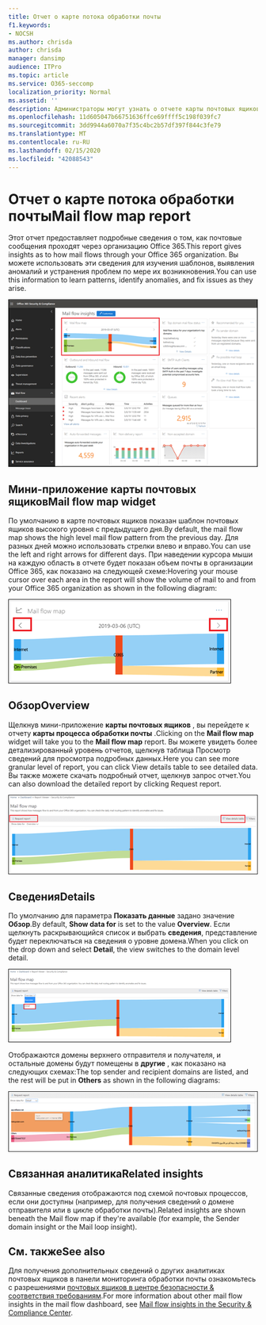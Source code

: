 ```yaml
---
title: Отчет о карте потока обработки почты
f1.keywords:
- NOCSH
ms.author: chrisda
author: chrisda
manager: dansimp
audience: ITPro
ms.topic: article
ms.service: O365-seccomp
localization_priority: Normal
ms.assetid: ''
description: Администраторы могут узнать о отчете карты почтовых ящиков в панели мониторинга "Управление почтовыми сообщениями" в центре безопасности & соответствия требованиям.
ms.openlocfilehash: 11d605047b66751636ffce69ffff5c198f039fc7
ms.sourcegitcommit: 3dd9944a6070a7f35c4bc2b57df397f844c3fe79
ms.translationtype: MT
ms.contentlocale: ru-RU
ms.lasthandoff: 02/15/2020
ms.locfileid: "42088543"
---
```

# <a name="mail-flow-map-report"></a><span data-ttu-id="2bacb-103">Отчет о карте потока обработки почты</span><span class="sxs-lookup"><span data-stu-id="2bacb-103">Mail flow map report</span></span>

<span data-ttu-id="2bacb-104">Этот отчет предоставляет подробные сведения о том, как почтовые сообщения проходят через организацию Office 365.</span><span class="sxs-lookup"><span data-stu-id="2bacb-104">This report gives insights as to how mail flows through your Office 365 organization.</span></span> <span data-ttu-id="2bacb-105">Вы можете использовать эти сведения для изучения шаблонов, выявления аномалий и устранения проблем по мере их возникновения.</span><span class="sxs-lookup"><span data-stu-id="2bacb-105">You can use this information to learn patterns, identify anomalies, and fix issues as they arise.</span></span>

![Отчет карты почтовых ящиков в панели мониторинга "Управление почтовыми сообщениями" в центре безопасности & соответствия требованиям](../../media/mail-flow-map-selected.png)

## <a name="mail-flow-map-widget"></a><span data-ttu-id="2bacb-107">Мини-приложение карты почтовых ящиков</span><span class="sxs-lookup"><span data-stu-id="2bacb-107">Mail flow map widget</span></span>

<span data-ttu-id="2bacb-108">По умолчанию в карте почтовых ящиков показан шаблон почтовых ящиков высокого уровня с предыдущего дня.</span><span class="sxs-lookup"><span data-stu-id="2bacb-108">By default, the mail flow map shows the high level mail flow pattern from the previous day.</span></span> <span data-ttu-id="2bacb-109">Для разных дней можно использовать стрелки влево и вправо.</span><span class="sxs-lookup"><span data-stu-id="2bacb-109">You can use the left and right arrows for different days.</span></span> <span data-ttu-id="2bacb-110">При наведении курсора мыши на каждую область в отчете будет показан объем почты в организации Office 365, как показано на следующей схеме:</span><span class="sxs-lookup"><span data-stu-id="2bacb-110">Hovering your mouse cursor over each area in the report will show the volume of mail to and from your Office 365 organization as shown in the following diagram:</span></span>

![Стрелки влево и вправо в мини-приложении "карта процесса почты"](../../media/mail-flow-map-widget.png)

## <a name="overview"></a><span data-ttu-id="2bacb-112">Обзор</span><span class="sxs-lookup"><span data-stu-id="2bacb-112">Overview</span></span>

<span data-ttu-id="2bacb-113">Щелкнув мини-приложение **карты почтовых ящиков** , вы перейдете к отчету **карты процесса обработки почты** .</span><span class="sxs-lookup"><span data-stu-id="2bacb-113">Clicking on the **Mail flow map** widget will take you to the **Mail flow map** report.</span></span> <span data-ttu-id="2bacb-114">Вы можете увидеть более детализированный уровень отчетов, щелкнув таблица Просмотр сведений для просмотра подробных данных.</span><span class="sxs-lookup"><span data-stu-id="2bacb-114">Here you can see more granular level of report, you can click View details table to see detailed data.</span></span> <span data-ttu-id="2bacb-115">Вы также можете скачать подробный отчет, щелкнув запрос отчет.</span><span class="sxs-lookup"><span data-stu-id="2bacb-115">You can also download the detailed report by clicking Request report.</span></span>

![Представление "Обзор" в отчете карты почтовых ящиков](../../media/mail-flow-map-overview.png)

## <a name="details"></a><span data-ttu-id="2bacb-117">Сведения</span><span class="sxs-lookup"><span data-stu-id="2bacb-117">Details</span></span>

<span data-ttu-id="2bacb-118">По умолчанию для параметра **Показать данные** задано значение **Обзор**.</span><span class="sxs-lookup"><span data-stu-id="2bacb-118">By default, **Show data for** is set to the value **Overview**.</span></span> <span data-ttu-id="2bacb-119">Если щелкнуть раскрывающийся список и выбрать **сведения**, представление будет переключаться на сведения о уровне домена.</span><span class="sxs-lookup"><span data-stu-id="2bacb-119">When you click on the drop down and select **Detail**, the view switches to the domain level detail.</span></span>

![Выбор параметра "сведения в представлении" Показать данные для в обзоре в отчете карты почтовых ящиков "](../../media/mail-flow-map-select-detail.png)

<span data-ttu-id="2bacb-121">Отображаются домены верхнего отправителя и получателя, и остальные домены будут помещены в **другие** , как показано на следующих схемах:</span><span class="sxs-lookup"><span data-stu-id="2bacb-121">The top sender and recipient domains are listed, and the rest will be put in **Others** as shown in the following diagrams:</span></span>

![Представление "сведения" в отчете о схеме почтового процесса](../../media/mail-flow-map-detail.png)

## <a name="related-insights"></a><span data-ttu-id="2bacb-123">Связанная аналитика</span><span class="sxs-lookup"><span data-stu-id="2bacb-123">Related insights</span></span>

<span data-ttu-id="2bacb-124">Связанные сведения отображаются под схемой почтовых процессов, если они доступны (например, для получения сведений о домене отправителя или в цикле обработки почты).</span><span class="sxs-lookup"><span data-stu-id="2bacb-124">Related insights are shown beneath the Mail flow map if they're available (for example, the Sender domain insight or the Mail loop insight).</span></span>

## <a name="see-also"></a><span data-ttu-id="2bacb-125">См. также</span><span class="sxs-lookup"><span data-stu-id="2bacb-125">See also</span></span>

<span data-ttu-id="2bacb-126">Для получения дополнительных сведений о других аналитиках почтовых ящиков в панели мониторинга обработки почты ознакомьтесь с разрешениями [почтовых ящиков в центре безопасности & соответствия требованиям](mail-flow-insights-v2.md).</span><span class="sxs-lookup"><span data-stu-id="2bacb-126">For more information about other mail flow insights in the mail flow dashboard, see [Mail flow insights in the Security & Compliance Center](mail-flow-insights-v2.md).</span></span>
